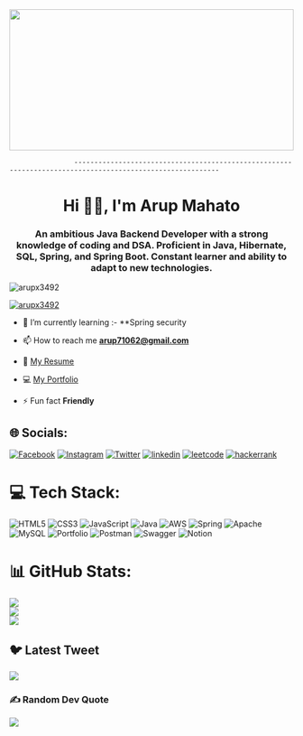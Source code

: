 <img src="https://images.wallpapersden.com/image/download/firewatch-2017_am1pZmeUmZqaraWkpJRobWllrWdma2U.jpg" width=100% height=250px alt="" >

                    ----------------------------------------------------------------------------------------------------------
<h1 align="center">Hi 🙋‍♂️, I'm Arup Mahato</h1>
<h3 align="center">An ambitious Java Backend Developer with a strong knowledge of coding
and DSA. Proficient in Java, Hibernate, SQL, Spring, and Spring Boot.
Constant learner and ability to adapt to new technologies.</h3>

<p align="left"> <img src="https://komarev.com/ghpvc/?username=arupx3492&label=Profile%20views&color=0e75b6&style=flat" alt="arupx3492" /> </p>

<p align="left"> <a href="https://github.com/ryo-ma/github-profile-trophy"><img src="https://github-profile-trophy.vercel.app/?username=arupx3492" alt="arupx3492" /></a> </p>

- 🌱 I’m currently learning :- **Spring security

- 📫 How to reach me **arup71062@gmail.com**

- 📄 [My Resume](https://drive.google.com/file/d/1KEuU-q46b5nPdaFgDZdxKSot98G9xZL3/view?usp=sharing)
- 💻 [My Portfolio](https://arupx3492.github.io)

- ⚡ Fun fact **Friendly**


##  🌐 Socials:
[![Facebook](https://img.shields.io/badge/Facebook-%231877F2.svg?logo=Facebook&logoColor=white)](https://www.facebook.com/arupmahato.mahato.92) 
[![Instagram](https://img.shields.io/badge/Instagram-%23E4405F.svg?logo=Instagram&logoColor=white)](https://www.instagram.com/arupx3492/) 
[![Twitter](https://img.shields.io/badge/Twitter-%231DA1F2.svg?logo=Twitter&logoColor=white)](https://twitter.com/arup6649) 
[![linkedin](https://img.shields.io/badge/linkedin-%231DA1F2.svg?logo=linkedin&logoColor=white)](https://www.linkedin.com/in/arup-mahato/) 
[![leetcode](https://img.shields.io/badge/leetcode-%231DA1F2.svg?logo=leetcode&logoColor=white)](https://leetcode.com/arup71062/)
[![hackerrank](https://img.shields.io/badge/hackerrank-%231DA1F2.svg?logo=hackerrank&logoColor=white)](https://www.hackerrank.com/fw18_0092)

# 💻 Tech Stack:
![HTML5](https://img.shields.io/badge/html5-%23E34F26.svg?style=plastic&logo=html5&logoColor=white) ![CSS3](https://img.shields.io/badge/css3-%231572B6.svg?style=plastic&logo=css3&logoColor=white) ![JavaScript](https://img.shields.io/badge/javascript-%23323330.svg?style=plastic&logo=javascript&logoColor=%23F7DF1E) ![Java](https://img.shields.io/badge/java-%23ED8B00.svg?style=plastic&logo=java&logoColor=white) ![AWS](https://img.shields.io/badge/AWS-%23FF9900.svg?style=plastic&logo=amazon-aws&logoColor=white) ![Spring](https://img.shields.io/badge/spring-%236DB33F.svg?style=plastic&logo=spring&logoColor=white) ![Apache](https://img.shields.io/badge/apache-%23D42029.svg?style=plastic&logo=apache&logoColor=white) ![MySQL](https://img.shields.io/badge/mysql-%2300f.svg?style=plastic&logo=mysql&logoColor=white) ![Portfolio](https://img.shields.io/badge/Portfolio-%23000000.svg?style=plastic&logo=firefox&logoColor=#FF7139) ![Postman](https://img.shields.io/badge/Postman-FF6C37?style=plastic&logo=postman&logoColor=white) ![Swagger](https://img.shields.io/badge/-Swagger-%23Clojure?style=plastic&logo=swagger&logoColor=white) ![Notion](https://img.shields.io/badge/Notion-%23000000.svg?style=plastic&logo=notion&logoColor=white)
# 📊 GitHub Stats:
![](https://github-readme-stats.vercel.app/api?username=arupx3492&theme=dark&hide_border=false&include_all_commits=true&count_private=true)<br/>
![](https://github-readme-streak-stats.herokuapp.com/?user=arupx3492&theme=dark&hide_border=false)<br/>
![](https://github-readme-stats.vercel.app/api/top-langs/?username=arupx3492&theme=dark&hide_border=false&include_all_commits=true&count_private=true&layout=compact)


## 🐦 Latest Tweet
[![](https://gtce.itsvg.in/api?username=https://twitter.com/arup6649)](https://github.com/VishwaGauravIn/github-twitter-card-embed)

### ✍️ Random Dev Quote
![](https://quotes-github-readme.vercel.app/api?type=horizontal&theme=tokyonight)




<!-- Proudly created with GPRM ( https://gprm.itsvg.in ) -->
